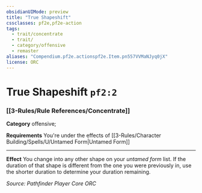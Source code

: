 ```yaml
---
obsidianUIMode: preview
title: "True Shapeshift"
cssclasses: pf2e,pf2e-action
tags:
  - trait/concentrate
  - trait/
  - category/offensive
  - remaster
aliases: "Compendium.pf2e.actionspf2e.Item.pn557VVMaNJyq0jX"
license: ORC
---
```

# True Shapeshift `pf2:2`

### [[3-Rules/Rule References/Concentrate]]

**Category** offensive; 




**Requirements** You're under the effects of [[3-Rules/Character Building/Spells/U/Untamed Form|Untamed Form]]

* * *

**Effect** You change into any other shape on your _untamed form_ list. If the duration of that shape is different from the one you were previously in, use the shorter duration to determine your duration remaining.

*Source: Pathfinder Player Core*
*ORC*